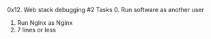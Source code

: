 0x12. Web stack debugging #2
Tasks
0. Run software as another user 
1. Run Nginx as Nginx
2. 7 lines or less
